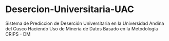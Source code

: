 # Desercion-Universitaria-UAC
Sistema de Prediccion de Deserción Universitaria en la Universidad Andina del Cusco Haciendo Uso de Minería de Datos Basado en la Metodología CRIPS - DM
